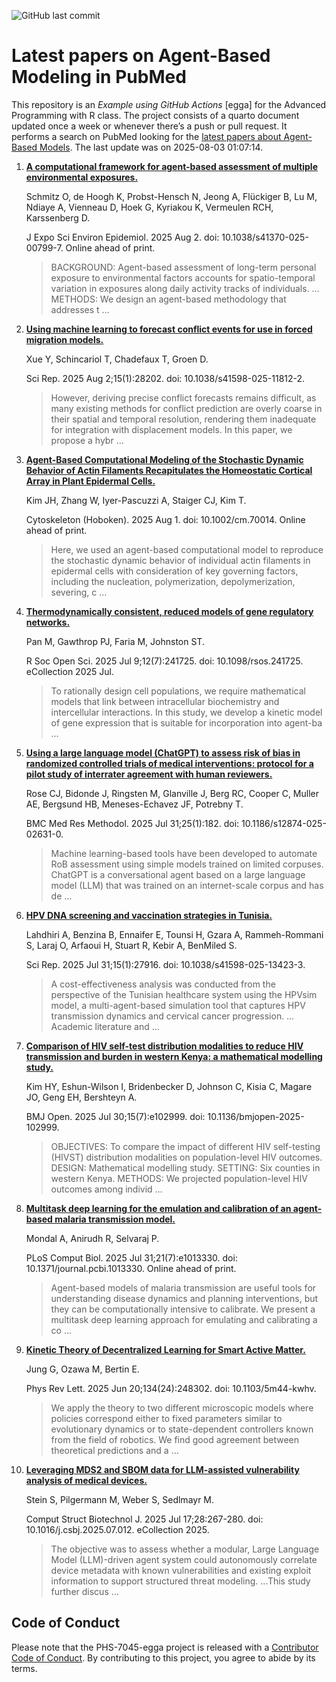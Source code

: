 ![GitHub last
commit](https://img.shields.io/github/last-commit/UofUEpiBio/PHS-7045-egga.png)

# Latest papers on Agent-Based Modeling in PubMed

This repository is an *Example using GitHub Actions* \[egga\] for the
Advanced Programming with R class. The project consists of a quarto
document updated once a week or whenever there’s a push or pull request.
It performs a search on PubMed looking for the <a
href="https://pubmed.ncbi.nlm.nih.gov/?term=agent-based+model&amp;sort=date"
target="_blank">latest papers about Agent-Based Models</a>. The last
update was on 2025-08-03 01:07:14.

<div class="cell">

</div>

1.  [**A computational framework for agent-based assessment of multiple
    environmental
    exposures.**](https://pubmed.ncbi.nlm.nih.gov/40751024/)

    Schmitz O, de Hoogh K, Probst-Hensch N, Jeong A, Flückiger B, Lu M,
    Ndiaye A, Vienneau D, Hoek G, Kyriakou K, Vermeulen RCH, Karssenberg
    D.

    J Expo Sci Environ Epidemiol. 2025 Aug 2. doi:
    10.1038/s41370-025-00799-7. Online ahead of print.

    > BACKGROUND: Agent-based assessment of long-term personal exposure
    > to environmental factors accounts for spatio-temporal variation in
    > exposures along daily activity tracks of individuals. …METHODS: We
    > design an agent-based methodology that addresses t …

2.  [**Using machine learning to forecast conflict events for use in
    forced migration
    models.**](https://pubmed.ncbi.nlm.nih.gov/40750624/)

    Xue Y, Schincariol T, Chadefaux T, Groen D.

    Sci Rep. 2025 Aug 2;15(1):28202. doi: 10.1038/s41598-025-11812-2.

    > However, deriving precise conflict forecasts remains difficult, as
    > many existing methods for conflict prediction are overly coarse in
    > their spatial and temporal resolution, rendering them inadequate
    > for integration with displacement models. In this paper, we
    > propose a hybr …

3.  [**Agent-Based Computational Modeling of the Stochastic Dynamic
    Behavior of Actin Filaments Recapitulates the Homeostatic Cortical
    Array in Plant Epidermal
    Cells.**](https://pubmed.ncbi.nlm.nih.gov/40747835/)

    Kim JH, Zhang W, Iyer-Pascuzzi A, Staiger CJ, Kim T.

    Cytoskeleton (Hoboken). 2025 Aug 1. doi: 10.1002/cm.70014. Online
    ahead of print.

    > Here, we used an agent-based computational model to reproduce the
    > stochastic dynamic behavior of individual actin filaments in
    > epidermal cells with consideration of key governing factors,
    > including the nucleation, polymerization, depolymerization,
    > severing, c …

4.  [**Thermodynamically consistent, reduced models of gene regulatory
    networks.**](https://pubmed.ncbi.nlm.nih.gov/40746961/)

    Pan M, Gawthrop PJ, Faria M, Johnston ST.

    R Soc Open Sci. 2025 Jul 9;12(7):241725. doi: 10.1098/rsos.241725.
    eCollection 2025 Jul.

    > To rationally design cell populations, we require mathematical
    > models that link between intracellular biochemistry and
    > intercellular interactions. In this study, we develop a kinetic
    > model of gene expression that is suitable for incorporation into
    > agent-ba …

5.  [**Using a large language model (ChatGPT) to assess risk of bias in
    randomized controlled trials of medical interventions: protocol for
    a pilot study of interrater agreement with human
    reviewers.**](https://pubmed.ncbi.nlm.nih.gov/40745627/)

    Rose CJ, Bidonde J, Ringsten M, Glanville J, Berg RC, Cooper C,
    Muller AE, Bergsund HB, Meneses-Echavez JF, Potrebny T.

    BMC Med Res Methodol. 2025 Jul 31;25(1):182. doi:
    10.1186/s12874-025-02631-0.

    > Machine learning-based tools have been developed to automate RoB
    > assessment using simple models trained on limited corpuses.
    > ChatGPT is a conversational agent based on a large language model
    > (LLM) that was trained on an internet-scale corpus and has de …

6.  [**HPV DNA screening and vaccination strategies in
    Tunisia.**](https://pubmed.ncbi.nlm.nih.gov/40745454/)

    Lahdhiri A, Benzina B, Ennaifer E, Tounsi H, Gzara A, Rammeh-Rommani
    S, Laraj O, Arfaoui H, Stuart R, Kebir A, BenMiled S.

    Sci Rep. 2025 Jul 31;15(1):27916. doi: 10.1038/s41598-025-13423-3.

    > A cost-effectiveness analysis was conducted from the perspective
    > of the Tunisian healthcare system using the HPVsim model, a
    > multi-agent-based simulation tool that captures HPV transmission
    > dynamics and cervical cancer progression. …Academic literature and
    > …

7.  [**Comparison of HIV self-test distribution modalities to reduce HIV
    transmission and burden in western Kenya: a mathematical modelling
    study.**](https://pubmed.ncbi.nlm.nih.gov/40744510/)

    Kim HY, Eshun-Wilson I, Bridenbecker D, Johnson C, Kisia C, Magare
    JO, Geng EH, Bershteyn A.

    BMJ Open. 2025 Jul 30;15(7):e102999. doi:
    10.1136/bmjopen-2025-102999.

    > OBJECTIVES: To compare the impact of different HIV self-testing
    > (HIVST) distribution modalities on population-level HIV outcomes.
    > DESIGN: Mathematical modelling study. SETTING: Six counties in
    > western Kenya. METHODS: We projected population-level HIV outcomes
    > among individ …

8.  [**Multitask deep learning for the emulation and calibration of an
    agent-based malaria transmission
    model.**](https://pubmed.ncbi.nlm.nih.gov/40743314/)

    Mondal A, Anirudh R, Selvaraj P.

    PLoS Comput Biol. 2025 Jul 31;21(7):e1013330. doi:
    10.1371/journal.pcbi.1013330. Online ahead of print.

    > Agent-based models of malaria transmission are useful tools for
    > understanding disease dynamics and planning interventions, but
    > they can be computationally intensive to calibrate. We present a
    > multitask deep learning approach for emulating and calibrating a
    > co …

9.  [**Kinetic Theory of Decentralized Learning for Smart Active
    Matter.**](https://pubmed.ncbi.nlm.nih.gov/40742966/)

    Jung G, Ozawa M, Bertin E.

    Phys Rev Lett. 2025 Jun 20;134(24):248302. doi: 10.1103/5m44-kwhv.

    > We apply the theory to two different microscopic models where
    > policies correspond either to fixed parameters similar to
    > evolutionary dynamics or to state-dependent controllers known from
    > the field of robotics. We find good agreement between theoretical
    > predictions and a …

10. [**Leveraging MDS2 and SBOM data for LLM-assisted vulnerability
    analysis of medical
    devices.**](https://pubmed.ncbi.nlm.nih.gov/40741342/)

    Stein S, Pilgermann M, Weber S, Sedlmayr M.

    Comput Struct Biotechnol J. 2025 Jul 17;28:267-280. doi:
    10.1016/j.csbj.2025.07.012. eCollection 2025.

    > The objective was to assess whether a modular, Large Language
    > Model (LLM)-driven agent system could autonomously correlate
    > device metadata with known vulnerabilities and existing exploit
    > information to support structured threat modeling. …This study
    > further discus …

## Code of Conduct

Please note that the PHS-7045-egga project is released with a
[Contributor Code of
Conduct](https://contributor-covenant.org/version/2/1/CODE_OF_CONDUCT.html).
By contributing to this project, you agree to abide by its terms.
